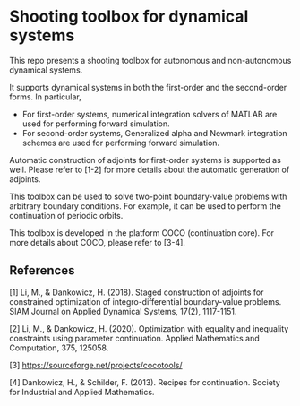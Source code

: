 # Shooting toolbox for dynamical systems

This repo presents a shooting toolbox for autonomous and non-autonomous dynamical systems.

It supports dynamical systems in both the first-order and the second-order forms. In particular, 
* For first-order systems, numerical integration solvers of MATLAB are used for performing forward simulation. 
* For second-order systems, Generalized alpha and Newmark integration schemes are used for performing forward simulation.

Automatic construction of adjoints for first-order systems is supported as well. Please refer to [1-2] for more details about the automatic generation of adjoints.

This toolbox can be used to solve two-point boundary-value problems with arbitrary boundary conditions. For example, it can be used to perform the continuation of periodic orbits.

This toolbox is developed in the platform COCO (continuation core). For more details about COCO, please refer to [3-4]. 

## References
[1] Li, M., & Dankowicz, H. (2018). Staged construction of adjoints for constrained optimization of integro-differential boundary-value problems. SIAM Journal on Applied Dynamical Systems, 17(2), 1117-1151.

[2] Li, M., & Dankowicz, H. (2020). Optimization with equality and inequality constraints using parameter continuation. Applied Mathematics and Computation, 375, 125058.

[3] https://sourceforge.net/projects/cocotools/

[4] Dankowicz, H., & Schilder, F. (2013). Recipes for continuation. Society for Industrial and Applied Mathematics.
